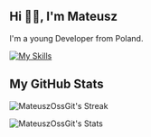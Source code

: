 ## Hi 🙋‍♂️, I'm Mateusz

I'm a young Developer from Poland.

[![My Skills](https://skillicons.dev/icons?i=py,pytorch,c,cpp,git,github,pycharm)](https://skillicons.dev)

## My GitHub Stats

![MateuszOssGit's Streak](https://github-readme-streak-stats.herokuapp.com/?user=MateuszOssGit&theme=dark&hide_border=true)

![MateuszOssGit's Stats](https://github-readme-stats.vercel.app/api?username=MateuszOssGit&theme=dark&show_icons=true&hide_border=true&count_private=true)
